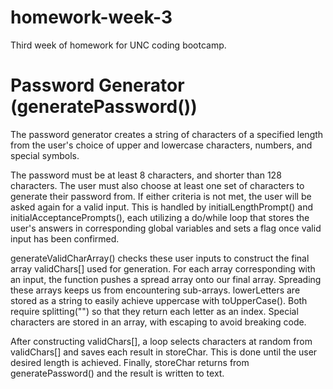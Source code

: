 # homework-week-3

Third week of homework for UNC coding bootcamp.

# Password Generator (generatePassword())

The password generator creates a string of characters of a specified length from the user's choice of upper and lowercase characters, numbers, and special symbols.

The password must be at least 8 characters, and shorter than 128 characters. The user must also choose at least one set of characters to generate their password from. If either criteria is not met, the user will be asked again for a valid input. This is handled by initialLengthPrompt() and initialAcceptancePrompts(), each utilizing a do/while loop that stores the user's answers in corresponding global variables and sets a flag once valid input has been confirmed.

generateValidCharArray() checks these user inputs to construct the final array validChars[] used for generation. For each array corresponding with an input, the function pushes a spread array onto our final array. Spreading these arrays keeps us from encountering sub-arrays. lowerLetters are stored as a string to easily achieve uppercase with toUpperCase(). Both require splitting("") so that they return each letter as an index. Special characters are stored in an array, with escaping to avoid breaking code.

After constructing validChars[], a loop selects characters at random from validChars[] and saves each result in storeChar. This is done until the user desired length is achieved. Finally, storeChar returns from generatePassword() and the result is written to text.
